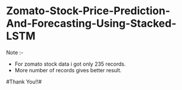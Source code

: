 # Zomato-Stock-Price-Prediction-And-Forecasting-Using-Stacked-LSTM

Note :-
- For zomato stock data i got only 235 records. 
- More number of records gives better result. 


#Thank You!!#
